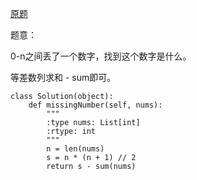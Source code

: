 [原题](https://leetcode.com/problems/missing-number/)


题意：

0-n之间丢了一个数字，找到这个数字是什么。

等差数列求和 - sum即可。


```
class Solution(object):
    def missingNumber(self, nums):
        """
        :type nums: List[int]
        :rtype: int
        """
        n = len(nums)
        s = n * (n + 1) // 2
        return s - sum(nums)
        
        
```